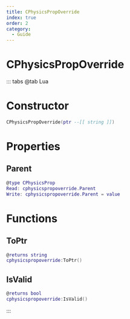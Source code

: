 ```yaml
---
title: CPhysicsPropOverride
index: true
order: 2
category:
  - Guide
---
```


# CPhysicsPropOverride

::: tabs
@tab Lua
# Constructor
```lua
CPhysicsPropOverride(ptr --[[ string ]])
```
# Properties
## Parent 
```lua
@type CPhysicsProp
Read: cphysicspropoverride.Parent
Write: cphysicspropoverride.Parent = value
```
# Functions
## ToPtr
```lua
@returns string
cphysicspropoverride:ToPtr()
```
## IsValid
```lua
@returns bool
cphysicspropoverride:IsValid()
```

:::